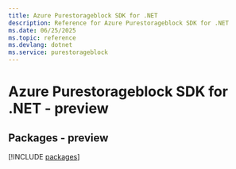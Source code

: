 ```yaml
---
title: Azure Purestorageblock SDK for .NET
description: Reference for Azure Purestorageblock SDK for .NET
ms.date: 06/25/2025
ms.topic: reference
ms.devlang: dotnet
ms.service: purestorageblock
---
```

# Azure Purestorageblock SDK for .NET - preview
## Packages - preview
[!INCLUDE [packages](purestorageblock-index.md)]